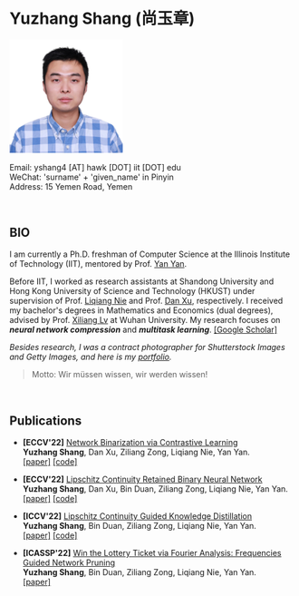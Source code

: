 # Yuzhang Shang (尚玉章)

<img src="yuzhang.png" width="200">
    
Email: yshang4 [AT] hawk [DOT] iit [DOT] edu     
WeChat: 'surname' + 'given_name' in Pinyin    
Address: 15 Yemen Road, Yemen    

&nbsp;
## BIO
I am currently a Ph.D. freshman of Computer Science at the Illinois Institute of Technology (IIT), mentored by Prof. [Yan Yan](https://tomyan555.github.io/).    

Before IIT, I worked as research assistants at Shandong University and Hong Kong University of Science and Technology (HKUST) under supervision of Prof. [Liqiang Nie](https://liqiangnie.github.io/index.html) and Prof. [Dan Xu](https://www.danxurgb.net/), respectively. I received my bachelor's degrees in Mathematics and Economics (dual degrees), advised by Prof. [Xiliang Lv](https://scholar.google.com/citations?user=SIJCkXcAAAAJ&hl=en) at Wuhan University. My research focuses on **_neural network compression_** and **_multitask learning_**. [[Google Scholar]](https://scholar.google.com/citations?user=6ZPL5E0AAAAJ&hl=zh-CN&citsig=AMD79oqEOpz5S5-oOv8pxWp3FtdO-RXVSQ)    

_Besides research, I was a contract photographer for Shutterstock Images and Getty Images, and here is my [portfolio](https://500px.com.cn/shang)._    
> Motto: Wir müssen wissen, wir werden wissen!    

&nbsp;
## Publications 

* **[ECCV'22]** <u>Network Binarization via Contrastive Learning</u>    
**Yuzhang Shang**, Dan Xu, Ziliang Zong, Liqiang Nie, Yan Yan.    
[[paper]](https://arxiv.org/abs/2207.02970) [[code]](https://github.com/42Shawn/CMIM)

* **[ECCV'22]** <u>Lipschitz Continuity Retained Binary Neural Network</u>    
**Yuzhang Shang**, Dan Xu, Bin Duan, Ziliang Zong, Liqiang Nie, Yan Yan.     
[[paper]](https://arxiv.org/abs/2207.06540) [[code]](https://github.com/42Shawn/LCR_BNN)

* **[ICCV'22]** <u>Lipschitz Continuity Guided Knowledge Distillation</u>    
**Yuzhang Shang**, Bin Duan, Ziliang Zong, Liqiang Nie, Yan Yan.    
[[paper]](https://openaccess.thecvf.com/content/ICCV2021/papers/Shang_Lipschitz_Continuity_Guided_Knowledge_Distillation_ICCV_2021_paper.pdf)  [[code]](https://github.com/42Shawn/LONDON/tree/master)    

* **[ICASSP'22]** <u>Win the Lottery Ticket via Fourier Analysis: Frequencies Guided Network Pruning</u>    
**Yuzhang Shang**, Bin Duan, Ziliang Zong, Liqiang Nie, Yan Yan.   
[[paper]](https://arxiv.org/pdf/2201.12712.pdf) 

<!-- You can use the [editor on GitHub](https://github.com/42Shawn/yuzhang-github.io/edit/gh-pages/index.md) to maintain and preview the content for your website in Markdown files.

Whenever you commit to this repository, GitHub Pages will run [Jekyll](https://jekyllrb.com/) to rebuild the pages in your site, from the content in your Markdown files.

### Markdown

Markdown is a lightweight and easy-to-use syntax for styling your writing. It includes conventions for

```markdown
Syntax highlighted code block

# Header 1
## Header 2
### Header 3

- Bulleted
- List

1. Numbered
2. List

**Bold** and _Italic_ and `Code` text

[Link](url) and ![Image](src)
```

For more details see [GitHub Flavored Markdown](https://guides.github.com/features/mastering-markdown/).

### Jekyll Themes

Your Pages site will use the layout and styles from the Jekyll theme you have selected in your [repository settings](https://github.com/42Shawn/yuzhang-github.io/settings/pages). The name of this theme is saved in the Jekyll `_config.yml` configuration file.

### Support or Contact

Having trouble with Pages? Check out our [documentation](https://docs.github.com/categories/github-pages-basics/) or [contact support](https://support.github.com/contact) and we’ll help you sort it out.
 -->
